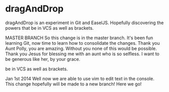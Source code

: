 dragAndDrop
===========

dragAndDrop is an experiment in Git and EaselJS. Hopefully discovering the powers that
be in VCS as well as brackets. 

MASTER BRANCH
So this change is in the master branch.  It's been fun learning Git, now
time to learn how to consolidate the changes.  Thank you Aunt Polly, you are amazing.  Without you none of this would be possible.  Thank you Jesus for blessing me with an aunt who is so selfless.  I want to be generous like her, by your grace.


be in VCS as well as brackets. 

Jan 1st 2014
Well now we are able to use vim to edit text in the console.  This change
hopefully will be made to a new branch!  Here we go!
